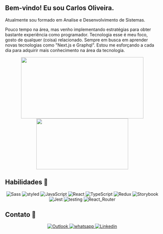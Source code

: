 ## Bem-vindo! Eu sou Carlos Oliveira.

Atualmente sou formado em Analise e Desenvolvimento de Sistemas.

Pouco tempo na área, mas venho implementando estratégias para obter bastante experiência como programador. Tecnologia esse é meu foco, gosto de qualquer (coisa) relacionado. Sempre em busca em aprender novas tecnologias como "Next.js e Graphql". Estou me esforçando a cada dia para adquirir mais conhecimento na área da tecnologia.

<p align="center">
  <a href="https://github.com/carlossroliveira">
    <img align="center" height="200" width="400" src= "https://github-readme-stats.vercel.app/api?username=carlossroliveira&show_icons=true&theme=radical&layout=donut&bg_color=00,6C49D0,362293&title_color=FFF&icon_color=FFF&text_color=FFF"/>
  </a>
  <a href="https://github.com/carlossroliveira">
    <img align="center" height="166" width="300" src= "https://github-readme-stats.vercel.app/api/top-langs/?username=carlossroliveira&layout=donut&bg_color=00,6C49D0,362293&title_color=FFF&icon_color=FFF&text_color=FFF"/>
  </a>
</p>

## Habilidades 🚀

<p align="center">
    <img src="https://img.shields.io/badge/Sass-CC6699?style=for-the-badge&logo=sass&logoColor=white" alt ="Sass"/>
    <img src="https://img.shields.io/badge/styled--components-DB7093?style=for-the-badge&logo=styled-components&logoColor=white" alt ="styled"/>
    <img src="https://img.shields.io/badge/JavaScript-F7DF1E?style=for-the-badge&logo=javascript&logoColor=black" alt ="JavaScript"/>
    <img src="https://img.shields.io/badge/React-20232A?style=for-the-badge&logo=react&logoColor=61DAFB" alt="React"/>
    <img src="https://img.shields.io/badge/TypeScript-007ACC?style=for-the-badge&logo=typescript&logoColor=white" alt="TypeScript"/>
    <img src="https://img.shields.io/badge/Redux-593D88?style=for-the-badge&logo=redux&logoColor=white" alt="Redux"/>
    <img src="https://img.shields.io/badge/Storybook-rgb(255, 71, 133)?style=for-the-badge&logo=storybook&logoColor=white" alt="Storybook"/>
    <img src="https://img.shields.io/badge/Jest-323330?style=for-the-badge&logo=Jest&logoColor=white" alt="Jest"/>
    <img src="https://img.shields.io/badge/testing%20library-323330?style=for-the-badge&logo=testing-library&logoColor=red" alt="testing"/>
    <img src="https://img.shields.io/badge/React_Router-CA4245?style=for-the-badge&logo=react-router&logoColor=white" alt="React_Router"/>
</p>

## Contato 📱

<p align = "center">
  <a href="mailto:carlos.sroliveira@hotmail.com" target="_blank">
    <img src="https://img.shields.io/badge/Outlook-0078D4?style=for-the-badge&logo=microsoft-outlook&logoColor=white" alt="Outlook"/>
  </a>
  <a href="https://api.whatsapp.com/send/?phone=5571992567831&text&type=phone_number&app_absent=0" target="_blank">
    <img src="https://img.shields.io/badge/WhatsApp-25D366?style=for-the-badge&logo=whatsapp&logoColor=white" alt="whatsapp"/>
  </a>
  <a href="https://www.linkedin.com/in/carlos-oliveira-ab93941a1/" target="_blank">
    <img src="https://img.shields.io/badge/LinkedIn-0077B5?style=for-the-badge&logo=linkedin&logoColor=white" alt="Linkedin"/>
  </a>
</p>
